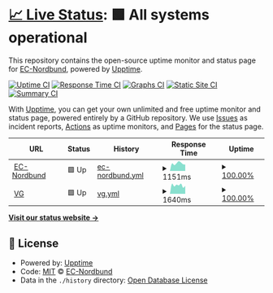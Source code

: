 # [📈 Live Status](https://EC-Nordbund.github.io/uptime): <!--live status--> **🟩 All systems operational**

This repository contains the open-source uptime monitor and status page for [EC-Nordbund](ec-nordbund.de), powered by [Upptime](https://github.com/upptime/upptime).

[![Uptime CI](https://github.com/EC-Nordbund/uptime/workflows/Uptime%20CI/badge.svg)](https://github.com/EC-Nordbund/uptime/actions?query=workflow%3A%22Uptime+CI%22)
[![Response Time CI](https://github.com/EC-Nordbund/uptime/workflows/Response%20Time%20CI/badge.svg)](https://github.com/EC-Nordbund/uptime/actions?query=workflow%3A%22Response+Time+CI%22)
[![Graphs CI](https://github.com/EC-Nordbund/uptime/workflows/Graphs%20CI/badge.svg)](https://github.com/EC-Nordbund/uptime/actions?query=workflow%3A%22Graphs+CI%22)
[![Static Site CI](https://github.com/EC-Nordbund/uptime/workflows/Static%20Site%20CI/badge.svg)](https://github.com/EC-Nordbund/uptime/actions?query=workflow%3A%22Static+Site+CI%22)
[![Summary CI](https://github.com/EC-Nordbund/uptime/workflows/Summary%20CI/badge.svg)](https://github.com/EC-Nordbund/uptime/actions?query=workflow%3A%22Summary+CI%22)

With [Upptime](https://upptime.js.org), you can get your own unlimited and free uptime monitor and status page, powered entirely by a GitHub repository. We use [Issues](https://github.com/EC-Nordbund/uptime/issues) as incident reports, [Actions](https://github.com/EC-Nordbund/uptime/actions) as uptime monitors, and [Pages](https://EC-Nordbund.github.io/uptime) for the status page.

<!--start: status pages-->
<!-- This summary is generated by Upptime (https://github.com/upptime/upptime) -->
<!-- Do not edit this manually, your changes will be overwritten -->
<!-- prettier-ignore -->
| URL | Status | History | Response Time | Uptime |
| --- | ------ | ------- | ------------- | ------ |
| <img alt="" src="https://icons.duckduckgo.com/ip3/www.ec-nordbund.de.ico" height="13"> [EC-Nordbund](https://www.ec-nordbund.de) | 🟩 Up | [ec-nordbund.yml](https://github.com/EC-Nordbund/uptime/commits/HEAD/history/ec-nordbund.yml) | <details><summary><img alt="Response time graph" src="./graphs/ec-nordbund/response-time-week.png" height="20"> 1151ms</summary><br><a href="https://EC-Nordbund.github.io/uptime/history/ec-nordbund"><img alt="Response time 1149" src="https://img.shields.io/endpoint?url=https%3A%2F%2Fraw.githubusercontent.com%2FEC-Nordbund%2Fuptime%2FHEAD%2Fapi%2Fec-nordbund%2Fresponse-time.json"></a><br><a href="https://EC-Nordbund.github.io/uptime/history/ec-nordbund"><img alt="24-hour response time 979" src="https://img.shields.io/endpoint?url=https%3A%2F%2Fraw.githubusercontent.com%2FEC-Nordbund%2Fuptime%2FHEAD%2Fapi%2Fec-nordbund%2Fresponse-time-day.json"></a><br><a href="https://EC-Nordbund.github.io/uptime/history/ec-nordbund"><img alt="7-day response time 1151" src="https://img.shields.io/endpoint?url=https%3A%2F%2Fraw.githubusercontent.com%2FEC-Nordbund%2Fuptime%2FHEAD%2Fapi%2Fec-nordbund%2Fresponse-time-week.json"></a><br><a href="https://EC-Nordbund.github.io/uptime/history/ec-nordbund"><img alt="30-day response time 1120" src="https://img.shields.io/endpoint?url=https%3A%2F%2Fraw.githubusercontent.com%2FEC-Nordbund%2Fuptime%2FHEAD%2Fapi%2Fec-nordbund%2Fresponse-time-month.json"></a><br><a href="https://EC-Nordbund.github.io/uptime/history/ec-nordbund"><img alt="1-year response time 1156" src="https://img.shields.io/endpoint?url=https%3A%2F%2Fraw.githubusercontent.com%2FEC-Nordbund%2Fuptime%2FHEAD%2Fapi%2Fec-nordbund%2Fresponse-time-year.json"></a></details> | <details><summary><a href="https://EC-Nordbund.github.io/uptime/history/ec-nordbund">100.00%</a></summary><a href="https://EC-Nordbund.github.io/uptime/history/ec-nordbund"><img alt="All-time uptime 99.87%" src="https://img.shields.io/endpoint?url=https%3A%2F%2Fraw.githubusercontent.com%2FEC-Nordbund%2Fuptime%2FHEAD%2Fapi%2Fec-nordbund%2Fuptime.json"></a><br><a href="https://EC-Nordbund.github.io/uptime/history/ec-nordbund"><img alt="24-hour uptime 100.00%" src="https://img.shields.io/endpoint?url=https%3A%2F%2Fraw.githubusercontent.com%2FEC-Nordbund%2Fuptime%2FHEAD%2Fapi%2Fec-nordbund%2Fuptime-day.json"></a><br><a href="https://EC-Nordbund.github.io/uptime/history/ec-nordbund"><img alt="7-day uptime 100.00%" src="https://img.shields.io/endpoint?url=https%3A%2F%2Fraw.githubusercontent.com%2FEC-Nordbund%2Fuptime%2FHEAD%2Fapi%2Fec-nordbund%2Fuptime-week.json"></a><br><a href="https://EC-Nordbund.github.io/uptime/history/ec-nordbund"><img alt="30-day uptime 99.96%" src="https://img.shields.io/endpoint?url=https%3A%2F%2Fraw.githubusercontent.com%2FEC-Nordbund%2Fuptime%2FHEAD%2Fapi%2Fec-nordbund%2Fuptime-month.json"></a><br><a href="https://EC-Nordbund.github.io/uptime/history/ec-nordbund"><img alt="1-year uptime 99.99%" src="https://img.shields.io/endpoint?url=https%3A%2F%2Fraw.githubusercontent.com%2FEC-Nordbund%2Fuptime%2FHEAD%2Fapi%2Fec-nordbund%2Fuptime-year.json"></a></details>
| <img alt="" src="https://icons.duckduckgo.com/ip3/www.vg-sh.de.ico" height="13"> [VG](https://www.vg-sh.de) | 🟩 Up | [vg.yml](https://github.com/EC-Nordbund/uptime/commits/HEAD/history/vg.yml) | <details><summary><img alt="Response time graph" src="./graphs/vg/response-time-week.png" height="20"> 1640ms</summary><br><a href="https://EC-Nordbund.github.io/uptime/history/vg"><img alt="Response time 1638" src="https://img.shields.io/endpoint?url=https%3A%2F%2Fraw.githubusercontent.com%2FEC-Nordbund%2Fuptime%2FHEAD%2Fapi%2Fvg%2Fresponse-time.json"></a><br><a href="https://EC-Nordbund.github.io/uptime/history/vg"><img alt="24-hour response time 1516" src="https://img.shields.io/endpoint?url=https%3A%2F%2Fraw.githubusercontent.com%2FEC-Nordbund%2Fuptime%2FHEAD%2Fapi%2Fvg%2Fresponse-time-day.json"></a><br><a href="https://EC-Nordbund.github.io/uptime/history/vg"><img alt="7-day response time 1640" src="https://img.shields.io/endpoint?url=https%3A%2F%2Fraw.githubusercontent.com%2FEC-Nordbund%2Fuptime%2FHEAD%2Fapi%2Fvg%2Fresponse-time-week.json"></a><br><a href="https://EC-Nordbund.github.io/uptime/history/vg"><img alt="30-day response time 1642" src="https://img.shields.io/endpoint?url=https%3A%2F%2Fraw.githubusercontent.com%2FEC-Nordbund%2Fuptime%2FHEAD%2Fapi%2Fvg%2Fresponse-time-month.json"></a><br><a href="https://EC-Nordbund.github.io/uptime/history/vg"><img alt="1-year response time 1692" src="https://img.shields.io/endpoint?url=https%3A%2F%2Fraw.githubusercontent.com%2FEC-Nordbund%2Fuptime%2FHEAD%2Fapi%2Fvg%2Fresponse-time-year.json"></a></details> | <details><summary><a href="https://EC-Nordbund.github.io/uptime/history/vg">100.00%</a></summary><a href="https://EC-Nordbund.github.io/uptime/history/vg"><img alt="All-time uptime 99.95%" src="https://img.shields.io/endpoint?url=https%3A%2F%2Fraw.githubusercontent.com%2FEC-Nordbund%2Fuptime%2FHEAD%2Fapi%2Fvg%2Fuptime.json"></a><br><a href="https://EC-Nordbund.github.io/uptime/history/vg"><img alt="24-hour uptime 100.00%" src="https://img.shields.io/endpoint?url=https%3A%2F%2Fraw.githubusercontent.com%2FEC-Nordbund%2Fuptime%2FHEAD%2Fapi%2Fvg%2Fuptime-day.json"></a><br><a href="https://EC-Nordbund.github.io/uptime/history/vg"><img alt="7-day uptime 100.00%" src="https://img.shields.io/endpoint?url=https%3A%2F%2Fraw.githubusercontent.com%2FEC-Nordbund%2Fuptime%2FHEAD%2Fapi%2Fvg%2Fuptime-week.json"></a><br><a href="https://EC-Nordbund.github.io/uptime/history/vg"><img alt="30-day uptime 100.00%" src="https://img.shields.io/endpoint?url=https%3A%2F%2Fraw.githubusercontent.com%2FEC-Nordbund%2Fuptime%2FHEAD%2Fapi%2Fvg%2Fuptime-month.json"></a><br><a href="https://EC-Nordbund.github.io/uptime/history/vg"><img alt="1-year uptime 99.94%" src="https://img.shields.io/endpoint?url=https%3A%2F%2Fraw.githubusercontent.com%2FEC-Nordbund%2Fuptime%2FHEAD%2Fapi%2Fvg%2Fuptime-year.json"></a></details>

<!--end: status pages-->

[**Visit our status website →**](https://EC-Nordbund.github.io/uptime)

## 📄 License

- Powered by: [Upptime](https://github.com/upptime/upptime)
- Code: [MIT](./LICENSE) © [EC-Nordbund](ec-nordbund.de)
- Data in the `./history` directory: [Open Database License](https://opendatacommons.org/licenses/odbl/1-0/)
